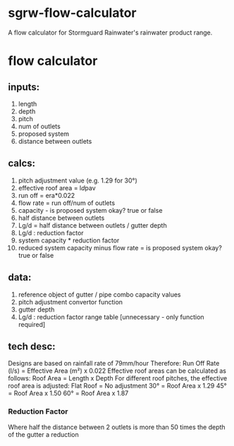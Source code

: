 # sgrw-flow-calculator
A flow calculator for Stormguard Rainwater's rainwater product range.

# flow calculator
## inputs:
1. length
2. depth
3. pitch 
4. num of outlets
5. proposed system
6. distance between outlets
## calcs:
1. pitch adjustment value (e.g. 1.29 for 30°)
2. effective roof area = l*d*pav
3. run off = era*0.022
4. flow rate = run off/num of outlets
5. capacity - is proposed system okay? true or false
6. half distance between outlets
7. Lg/d = half distance between outlets / gutter depth
8. Lg/d : reduction factor
9. system capacity * reduction factor
10. reduced system capacity minus flow rate = is proposed system okay? true or false
## data:
1. reference object of gutter / pipe combo capacity values
2. pitch adjustment convertor function
3. gutter depth
4. Lg/d : reduction factor range table [unnecessary - only function required]
## tech desc:
Designs are based on rainfall rate of 79mm/hour
Therefore: Run Off Rate (l/s) = Effective Area (m²) x 0.022
Effective roof areas can be calculated as follows:
Roof Area = Length x Depth
For different roof pitches, the effective roof area is adjusted:
Flat Roof = No adjustment
30° = Roof Area x 1.29
45° = Roof Area x 1.50
60° = Roof Area x 1.87
### Reduction Factor
Where half the distance between 2 outlets is more than 50 times the depth of the gutter a reduction
